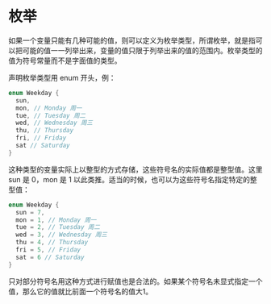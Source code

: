# 枚举

如果一个变量只能有几种可能的值，则可以定义为枚举类型，所谓枚举，就是指可以把可能的值一一列举出来，变量的值只限于列举出来的值的范围内。枚举类型的值为符号常量而不是字面值的类型。

声明枚举类型用 enum 开头，例：

```c
enum Weekday {
  sun,
  mon, // Monday 周一
  tue, // Tuesday 周二
  wed, // Wednesday 周三
  thu, // Thursday
  fri, // Friday
  sat // Saturday
}

```

这种类型的变量实际上以整型的方式存储，这些符号名的实际值都是整型值。这里 sun 是 0，mon 是 1 以此类推。适当的时候，也可以为这些符号名指定特定的整型值：

```c
enum Weekday {
  sun = 7,
  mon = 1, // Monday 周一
  tue = 2, // Tuesday 周二
  wed = 3, // Wednesday 周三
  thu = 4, // Thursday
  fri = 5, // Friday
  sat = 6 // Saturday
}
```
只对部分符号名用这种方式进行赋值也是合法的。如果某个符号名未显式指定一个值，那么它的值就比前面一个符号名的值大1。